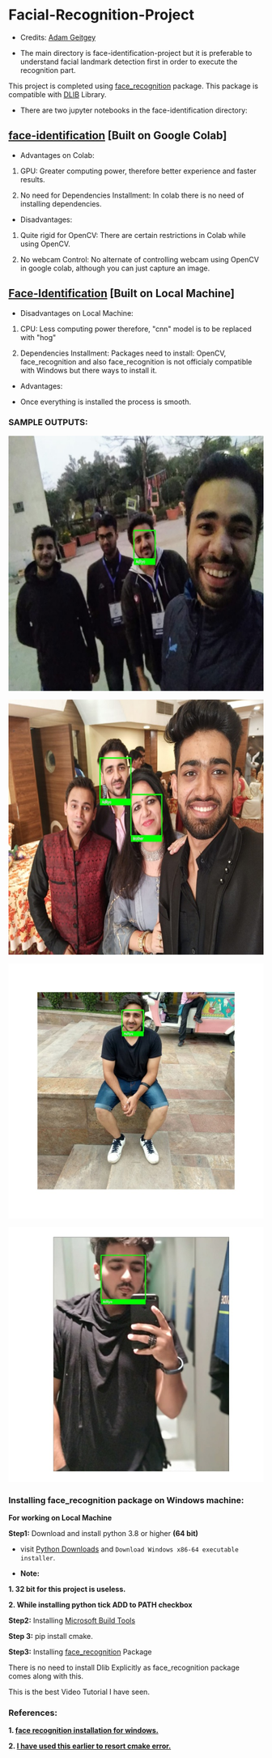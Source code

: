 # Facial-Recognition-Project

- Credits: [Adam Geitgey](https://github.com/ageitgey/face_recognition)

- The main directory is face-identification-project but it is preferable to understand facial landmark detection first in order to execute the recognition part.

This project is completed using [face_recognition](https://pypi.org/project/face-recognition/) package. This package is compatible with [DLIB](https://pypi.org/project/dlib/) Library.


- There are two jupyter notebooks in the face-identification directory:

## [face-identification](https://github.com/adityakalra581/Facial-Recognition-Project/blob/master/face_identification.ipynb) [Built on Google Colab]

- Advantages on Colab:

1. GPU: Greater computing power, therefore better experience and faster results.

2. No need for Dependencies Installment: In colab there is no need of installing dependencies.

- Disadvantages:

1. Quite rigid for OpenCV: There are certain restrictions in Colab while using OpenCV.

2. No webcam Control: No alternate of controlling webcam using OpenCV in google colab, although you can just capture an image.

## [Face-Identification](https://github.com/adityakalra581/Facial-Recognition-Project/blob/master/Face-Identification%20.ipynb) [Built on Local Machine]
 
- Disadvantages on Local Machine:

1. CPU: Less computing power therefore, "cnn" model is to be replaced with "hog"

2. Dependencies Installment: Packages need to install: OpenCV, face_recognition and also face_recognition is not officialy compatible with Windows but there ways to install it.

- Advantages:

-  Once everything is installed the process is smooth.

### SAMPLE OUTPUTS:

![](face-identification-project/output/output12.jpg)

![](face-identification-project/output/output5.jpg)

![](face-identification-project/output/output4.jpg)

![](face-identification-project/output/output1.jpg)

### Installing face_recognition package on Windows machine:

**For working on Local Machine**

**Step1:** Download and install python 3.8 or higher **(64 bit)**

- visit [Python Downloads](https://www.python.org/downloads/windows/) and `Download Windows x86-64 executable installer`.

- **Note:** 

**1. 32 bit for this project is useless.**

**2. While installing python tick ADD to PATH checkbox**

**Step2:** Installing [Microsoft Build Tools](https://visualstudio.microsoft.com/visual-cpp-build-tools/)

**Step 3:** pip install cmake.

**Step3:** Installing [face_recognition](https://pypi.org/project/face-recognition/) Package

There is no need to install Dlib Explicitly as face_recognition package comes along with this.

This is the best Video Tutorial I have seen.


### References:

**1. [face recognition installation for windows.](https://youtu.be/xaDJ5xnc8dc)** 

**2. [I have used this earlier to resort cmake error.](https://youtu.be/TC_LPpa7uj0)**

